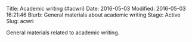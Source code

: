 Title: Academic writing (#acwri)
Date: 2016-05-03
Modified: 2016-05-03 16:21:46
Blurb: General materials about academic writing
Stage: Active
Slug: acwri

General materials related to academic writing.
